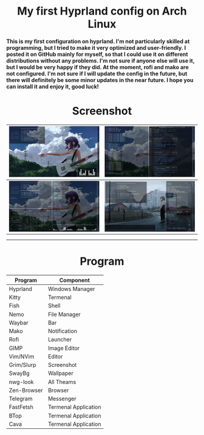 <h1 align="center">My first Hyprland config on Arch Linux</h1>

#### This is my first configuration on hyprland. I'm not particularly skilled at programming, but I tried to make it very optimized and user-friendly. I posted it on GitHub mainly for myself, so that I could use it on different distributions without any problems. I'm not sure if anyone else will use it, but I would be very happy if they did. At the moment, rofi and mako are not configured. I'm not sure if I will update the config in the future, but there will definitely be some minor updates in the near future. I hope you can install it and enjoy it, good luck!

<h1 align="center">Screenshot</h1>

| ![1](screenshot/1.png) | ![2](screenshot/2.png) |
|:------------------------:|:------------------------:|
| ![3](screenshot/3.png) | ![4](screenshot/4.png) |

____

<h1 align="center">Program</h1>

| Program    | Component           |
|------------|---------------------|
| Hyprland   | Windows Manager     |
| Kitty      | Termenal            |
| Fish       | Shell               |
| Nemo       | File Manager        |
| Waybar     | Bar                 |
| Mako       | Notification        |
| Rofi       | Launcher            |
| GIMP       | Image Editor        |
| Vim/NVim   | Editor              |
| Grim/Slurp | Screenshot          |
| SwayBg     | Wallpaper           |
| nwg-look   | All Theams          |
| Zen-Browser| Browser             |
| Telegram   | Messenger           |
| FastFetsh  | Termenal Application|
| BTop       | Termenal Application|
| Cava       | Termenal Application|

